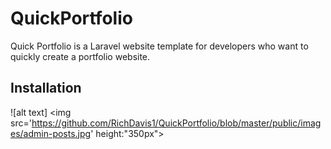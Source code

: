 # QuickPortfolio
Quick Portfolio is a Laravel website template for developers who want to quickly create a portfolio website.

## Installation
![alt text]
<img src='https://github.com/RichDavis1/QuickPortfolio/blob/master/public/images/admin-posts.jpg' height:"350px">
